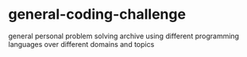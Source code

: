 # general-coding-challenge
general personal problem solving archive using different programming languages over different domains and topics
